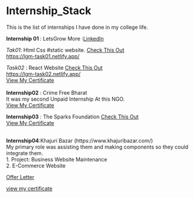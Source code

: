 # Internship_Stack
This is the list of internships I have done in my college life. 

<b>Internship 01 </b>: LetsGrow More :[LinkedIn](https://www.linkedin.com/company/letsgrowmore/)

<em>Tak01</em>: Html Css #static website.
[Check This Out](https://github.com/ALPHAWINS02/Internship_Stack/tree/main/Internship01/TASK-1)
<br>
https://lgm-task01.netlify.app/

<em>Task02</em> : React Website 
[Check This Out](https://github.com/ALPHAWINS02/Internship_Stack/tree/main/Internship01/TASK-2)
<br>
https://lgm-task02.netlify.app/
<br>
[View My Certificate](https://drive.google.com/file/d/1TwAcZoku5jmATCNEwQH-BCqEB1Ce5I-j/view?usp=sharing)
<br>
<br>
<b>Internship02</b> : Crime Free Bharat <br>
It was my second Unpaid Internship At this NGO.<br> 
[View My Certificate](https://internshala.com/student/certificate/99904082/6D675926-1648-7957-005E-4FE65958B57B)

<b>Internship03</b> : The Sparks Foundation [Check This Out](https://github.com/ALPHAWINS02/Internship_Stack/tree/main/Internship03/The-Sparks-Foundation-GRIP-BasicBankingApp-main)
<br>
[View My Certificate](https://drive.google.com/file/d/1Be-VeWhOGjh9ZeX59OVm0gSf-g3_2ztD/view?usp=sharing)

<br>
<b>Internship04</b>:Khajuri Bazar (https://www.khajuribazar.com/)
<br>
My primary role was assisting them and making components so they could integrate them. <br>
1. Project: Business Website Maintenance<br>
2. E-Commerce Website <br>

[Offer Letter](https://drive.google.com/file/d/13pJ-DtWJ1xsyAPYS75S_jFw3kq8Kln6d/view?usp=sharing)

[view my certificate](https://internshala.com/student/certificate/99992646/79A5B435-EAC7-F87F-6BFC-08C04A11B11E)

